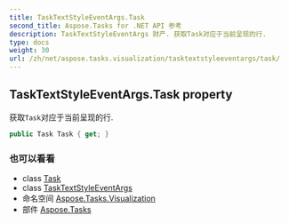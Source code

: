 ```yaml
---
title: TaskTextStyleEventArgs.Task
second_title: Aspose.Tasks for .NET API 参考
description: TaskTextStyleEventArgs 财产. 获取Task对应于当前呈现的行.
type: docs
weight: 30
url: /zh/net/aspose.tasks.visualization/tasktextstyleeventargs/task/
---
```

## TaskTextStyleEventArgs.Task property

获取`Task`对应于当前呈现的行.

```csharp
public Task Task { get; }
```

### 也可以看看

* class [Task](../../../aspose.tasks/task/)
* class [TaskTextStyleEventArgs](../)
* 命名空间 [Aspose.Tasks.Visualization](../../tasktextstyleeventargs/)
* 部件 [Aspose.Tasks](../../../)


